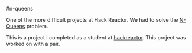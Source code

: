 #n-queens

One of the more difficult projects at Hack Reactor. We had to solve the [N-Queens](https://en.wikipedia.org/wiki/Eight_queens_puzzle) problem.

This is a project I completed as a student at [hackreactor](http://hackreactor.com). This project was worked on with a pair.
